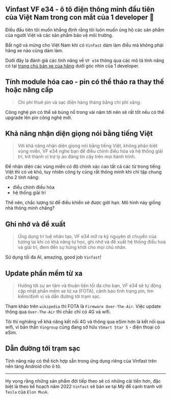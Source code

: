 ## Vinfast VF e34 - ô tô điện thông minh đầu tiên của Việt Nam trong con mắt của 1 developer 🚙

Điều đầu tiên tôi muốn khẳng định rằng tôi luôn muốn ủng hộ các sản phẩm của người Việt và các sản phẩm bảo vệ môi trường.

Bất ngờ và mừng cho Việt Nam khi có `Vinfast` dám làm điều mà không phải hãng xe nào cũng dám làm.

Dưới đây là đánh giá các tính năng về `VF e34` thông qua các mô tả tính năng có tại [trang chủ bán xe của hãng](https://shop.vinfastauto.com/vn/car-vfe34.html?utm_source=homepage&utm_medium=slidebanner&utm_campaign=VFe34) dưới góc nhìn của 1 developer.

## Tính module hóa cao - pin có thể tháo ra thay thế hoặc nâng cấp

>Chi phí thuê pin và sạc điện hàng tháng bằng chi phí xăng.

Công nghệ pin có thể sẽ bùng nổ trong vài năm tới nên sẽ rất tốt nếu có thể upgrade lên pin công nghệ mới.

## Khả năng nhận diện giọng nói bằng tiếng Việt

>Với khả năng nhận diện giọng nói bằng tiếng Việt, không phân biệt vùng miền, VF e34 nghe bạn để điều chỉnh điều hòa và hệ thống giải trí, trở thành vị trợ lý ảo đáng tin cậy trên mọi hành trình.

Để nhận diện các vùng miền có độ chính xác cao tất cả các từ trong tiếng Việt thì có vẻ khó, tuy nhiên công ty cũng rất thông minh khi chỉ tập chung cho 2 tính năng:

- điều chỉnh điều hòa
- hệ thống giải trí

Thế nên, chắc lượng từ để điều khiển sẽ được giới hạn. Mô hình này giống nhà thông minh chăng?

## Ghi nhớ và đề xuất

>Ứng dụng trí tuệ nhân tạo, VF e34 mở ra kỷ nguyên di chuyển của tương lai khi có khả năng tự học, ghi nhớ và đề xuất hệ thống điều hoà và giải trí, đem đến sự hứng khởi cho mọi chủ nhân.

Sử dụng tối đa AI, amazing, good job `Vinfast`!

## Update phần mềm từ xa

>Hướng tới sự an tâm và thuận tiện tối đa cho bạn, VF e34 sẽ tự động cập nhật phần mềm xe từ xa (FOTA), cảnh báo tình trạng pin, tìm kiếm/định vị và dẫn đường tới trạm sạc.

Tham khảo trên `wikipedia` thì FOTA là `Firmware Over-The-Air`. Việc update thông qua `Over-The-Air` thì chắc chỉ có 4G và wifi.

Tôi thì nghiêng về khả năng kết nối 4G và thông qua eSim hơn là kết nối qua wifi, vì bản thân `Vingroup` cũng đang sở hữu `VSmart Star 5` - điện thoại có eSim.

## Dẫn đường tới trạm sạc

Tính năng này có thể tích hợp sẵn trong ứng dụng riêng của Vinfast trên nền tảng Android cho ô tô.

---

Hy vọng rằng những sản phẩm đời tiếp theo sẽ có những cải tiến hơn, đặc biệt là theo kế hoạch năm 2022 `Vinfast` sẽ bán xe tại Mỹ để cạnh tranh với `Tesla` của `Elon Musk`.
